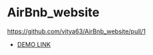 # AirBnb_website
https://github.com/vitya63/AirBnb_website/pull/1
 - [DEMO LINK](https://vitya63.github.io/Dia/)